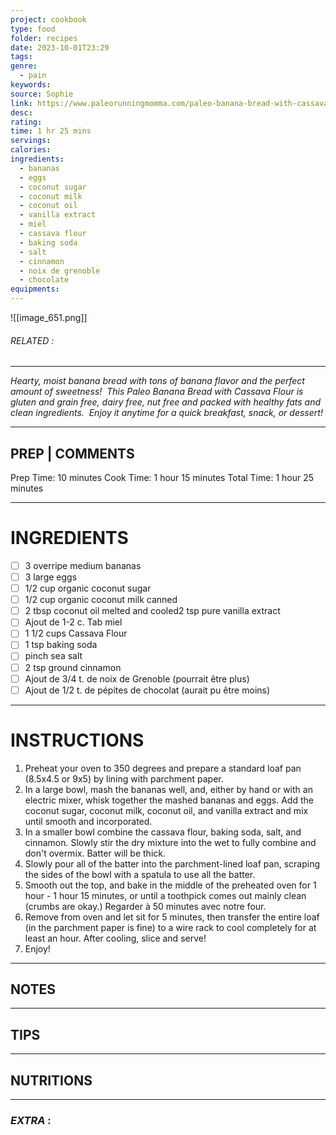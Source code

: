 ```yaml
---
project: cookbook
type: food
folder: recipes
date: 2023-10-01T23:29
tags: 
genre:
  - pain
keywords: 
source: Sophie
link: https://www.paleorunningmomma.com/paleo-banana-bread-with-cassava-flour/
desc: 
rating: 
time: 1 hr 25 mins
servings: 
calories: 
ingredients:
  - bananas
  - eggs
  - coconut sugar
  - coconut milk
  - coconut oil
  - vanilla extract
  - miel
  - cassava flour
  - baking soda
  - salt
  - cinnamon
  - noix de grenoble
  - chocolate
equipments:
---
```


![[image_651.png]]
###### *RELATED* : 
---
_Hearty, moist banana bread with tons of banana flavor and the perfect amount of sweetness!  This Paleo Banana Bread with Cassava Flour is gluten and grain free, dairy free, nut free and packed with healthy fats and clean ingredients.  Enjoy it anytime for a quick breakfast, snack, or dessert!_

---
## PREP | COMMENTS

Prep Time: 10 minutes
Cook Time: 1 hour 15 minutes
Total Time: 1 hour 25 minutes

---
# INGREDIENTS

- [ ] 3 overripe medium bananas
- [ ] 3 large eggs
- [ ] 1/2 cup organic coconut sugar
- [ ] 1/2 cup organic coconut milk canned
- [ ] 2 tbsp coconut oil melted and cooled2 tsp pure vanilla extract
- [ ] Ajout de 1-2 c. Tab miel
- [ ] 1 1/2 cups Cassava Flour
- [ ] 1 tsp baking soda
- [ ] pinch sea salt
- [ ] 2 tsp ground cinnamon
- [ ] Ajout de 3/4 t. de noix de Grenoble (pourrait être plus)
- [ ] Ajout de 1/2 t. de pépites de chocolat (aurait pu être moins)

---
# INSTRUCTIONS

1. Preheat your oven to 350 degrees and prepare a standard loaf pan (8.5x4.5 or 9x5) by lining with parchment paper.
2. In a large bowl, mash the bananas well, and, either by hand or with an electric mixer, whisk together the mashed bananas and eggs. Add the coconut sugar, coconut milk, coconut oil, and vanilla extract and mix until smooth and incorporated.
3. In a smaller bowl combine the cassava flour, baking soda, salt, and cinnamon. Slowly stir the dry mixture into the wet to fully combine and don't overmix. Batter will be thick.
4. Slowly pour all of the batter into the parchment-lined loaf pan, scraping the sides of the bowl with a spatula to use all the batter.
5. Smooth out the top, and bake in the middle of the preheated oven for 1 hour - 1 hour 15 minutes, or until a toothpick comes out mainly clean (crumbs are okay.) Regarder à 50 minutes avec notre four.
6. Remove from oven and let sit for 5 minutes, then transfer the entire loaf (in the parchment paper is fine) to a wire rack to cool completely for at least an hour. After cooling, slice and serve!
7. Enjoy!

---
## NOTES



---
## TIPS



---
## NUTRITIONS



---
### *EXTRA* :



